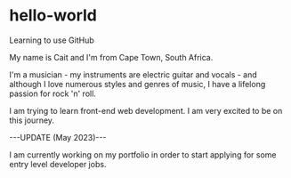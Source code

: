 # hello-world
Learning to use GitHub

My name is Cait and I'm from Cape Town, South Africa.

I'm a musician - my instruments are electric guitar and vocals - and although I love numerous styles and genres of music, I have a lifelong passion for rock 'n' roll.

I am trying to learn front-end web development. I am very excited to be on this journey.

---UPDATE (May 2023)---

I am currently working on my portfolio in order to start applying for some entry level developer jobs. 

